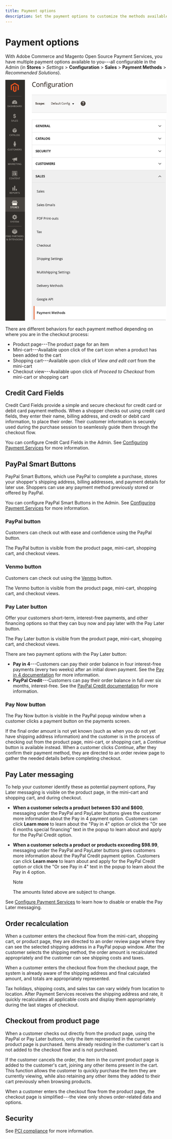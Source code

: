 ```yaml
---
title: Payment options
description: Set the payment options to customize the methods available for your store customers.
---
```

# Payment options

With Adobe Commerce and Magento Open Source Payment Services, you have multiple payment options available to you---all configurable in the Admin (in **Stores** > _Settings_ > **Configuration** > **Sales** >  **Payment Methods** > _Recommended Solutions_).

![Payment methods view](assets/methods-view.png)

There are different behaviors for each payment method depending on where you are in the checkout process:

* Product page---The product page for an item
* Mini-cart---Available upon click of the cart icon when a product has been added to the cart
* Shopping cart---Available upon click of _View and edit cart_ from the mini-cart
* Checkout view---Available upon click of _Proceed to Checkout_ from mini-cart or shopping cart

## Credit Card Fields

Credit Card Fields provide a simple and secure checkout for credit card or debit card payment methods. When a shopper checks out using credit card fields, they enter their name, billing address, and credit or debit card information, to place their order. Their customer information is securely used during the purchase session to seamlessly guide them through the checkout flow.

You can configure Credit Card Fields in the Admin. See [Configuring Payment Services](configure-admin.md#configure-credit-card-fields) for more information.

## PayPal Smart Buttons

PayPal Smart Buttons, which use PayPal to complete a purchase, stores your shopper's shipping address, billing addresses, and payment details for later use. Shoppers can use any payment method previously stored or offered by PayPal.

You can configure PayPal Smart Buttons in the Admin. See [Configuring Payment Services](configure-admin.md#configure-paypal-smart-buttons) for more information.

### PayPal button

Customers can check out with ease and confidence using the PayPal button.

The PayPal button is visible from the product page, mini-cart, shopping cart, and checkout views.

### Venmo button

Customers can check out using the [Venmo](https://venmo.com/) button.

The Venmo button is visible from the product page, mini-cart, shopping cart, and checkout views.

### Pay Later button

Offer your customers short-term, interest-free payments, and other financing options so that they can buy now and pay later with the Pay Later button.

The Pay Later button is visible from the product page, mini-cart, shopping cart, and checkout views.

There are two payment options with the Pay Later button:

* **Pay in 4**---Customers can pay their order balance in four interest-free payments (every two weeks) after an initial down payment. See the [Pay in 4 documentation](https://www.paypal.com/us/digital-wallet/ways-to-pay/buy-now-pay-later) for more information.
* **PayPal Credit**---Customers can pay their order balance in full over six months, interest-free. See the [PayPal Credit documentation](https://www.paypal.com/us/webapps/mpp/paypal-credit) for more information.

### Pay Now button

The Pay Now button is visible in the PayPal popup window when a customer clicks a payment button on the payments screen.

If the final order amount is not yet known (such as when you do not yet have shipping address information) and the customer is in the process of checking out from the product page, mini-cart, or shopping cart, a _Continue_ button is available instead. When a customer clicks _Continue_, after they confirm their payment method, they are directed to an order review page to gather the needed details before completing checkout.

## Pay Later messaging

To help your customer identify these as potential payment options, Pay Later messaging is visible on the product page, in the mini-cart and shopping cart, and during checkout.

* **When a customer selects a product between $30 and $600**, messaging under the PayPal and PayLater buttons gives the customer more information about the Pay in 4 payment option. Customers can click **Learn more** to learn about the "Pay in 4" option _or_ click the "Or see 6 months special financing" text in the popup to learn about and apply for the PayPal Credit option.
* **When a customer selects a product or products exceeding $98.99**, messaging under the PayPal and PayLater buttons gives customers more information about the PayPal Credit payment option. Customers can click **Learn more** to learn about and apply for the PayPal Credit option _or_ click the "Or see Pay in 4" text in the popup to learn about the Pay in 4 option.

   >[!NOTE]
   >
   >The amounts listed above are subject to change.

See [Configure Payment Services](configure-admin.md#configure-paypal-smart-buttons) to learn how to disable or enable the Pay Later messaging.

## Order recalculation

When a customer enters the checkout flow from the mini-cart, shopping cart, or product page, they are directed to an order review page where they can see the selected shipping address in a PayPal popup window. After the customer selects the shipping method, the order amount is recalculated appropriately and the customer can see shipping costs and taxes.

When a customer enters the checkout flow from the checkout page, the system is already aware of the shipping address and final calculated amount, and totals are appropriately represented.

Tax holidays, shipping costs, and sales tax can vary widely from location to location. After Payment Services receives the shipping address and rate, it quickly recalculates all applicable costs and display them appropriately during the last stages of checkout.

## Checkout from product page

When a customer checks out directly from the product page, using the PayPal or Pay Later buttons, only the item represented in the current product page is purchased. Items already residing in the customer's cart is not added to the checkout flow and is not purchased.

If the customer cancels the order, the item in the current product page is added to the customer's cart, joining any other items present in the cart. This function allows the customer to quickly purchase the item they are currently viewing, while also retaining any other items they added to their cart previously when browsing products.

When a customer enters the checkout flow from the product page, the checkout page is simplified---the view only shows order-related data and options.

## Security

See [PCI compliance](pci.md) for more information.